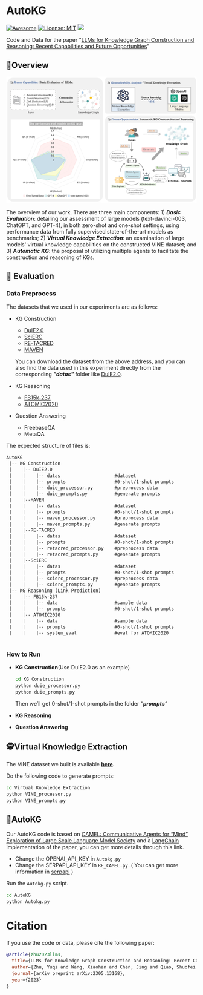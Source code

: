 # AutoKG


[![Awesome](https://awesome.re/badge.svg)](https://github.com/zjunlp/AutoKG) 
[![License: MIT](https://img.shields.io/badge/License-MIT-green.svg)](https://opensource.org/licenses/MIT)
![](https://img.shields.io/github/last-commit/zjunlp/AutoKG?color=green) 


Code and Data for the paper "[LLMs for Knowledge Graph Construction and Reasoning: Recent Capabilities and Future Opportunities](Pdf/LLMs_for_Knowledge_Graph_Construction_and_Reasoning__Recent_Capabilities_and_Future_Opportunities1.pdf)"

## 🌄Overview

<div align=center><img src="figs/overall_f.jpg" alt="Overview"  width="700px" /></div>

The overview of our work. There are three main components: 1) ***Basic Evaluation***: detailing our assessment of large models (text-davinci-003, ChatGPT, and GPT-4), in both zero-shot and one-shot settings, using performance data from fully supervised state-of-the-art models as benchmarks; 2) ***Virtual Knowledge Extraction***: an examination of large models' virtual knowledge capabilities on the constructed VINE dataset; and 3) ***Automatic KG***: the proposal of utilizing multiple agents to facilitate the construction and reasoning of KGs.

## 🌟 Evaluation 

### Data Preprocess
 

The datasets that we used in our experiments are as follows:

- KG Construction
  - [DuIE2.0](https://www.luge.ai/#/luge/dataDetail?id=5)
  - [SciERC](http://nlp.cs.washington.edu/sciIE/)
  - [RE-TACRED](https://github.com/gstoica27/Re-TACRED)
  - [MAVEN](https://github.com/THU-KEG/MAVEN-dataset/tree/main)
  
  You can download the dataset from the above address, and you can also find the data used in this experiment directly from the corresponding ***"datas"*** folder like [DuIE2.0](https://github.com/zjunlp/AutoKG/tree/4edd8ad698a1ad3b90abb34d79f299d0e839a28c/KG%20Construction/DuIE2.0/datas).
- KG Reasoning
  - [FB15k-237](https://github.com/zjunlp/Relphormer/tree/main/dataset/fb15k-237)
  - [ATOMIC2020](https://allenai.org/data/atomic-2020)
- Question Answering
  - FreebaseQA
  - MetaQA

The expected structure of files is:

```
AutoKG
 |-- KG Construction
 |    |-- DuIE2.0
 |    |    |-- datas                    #dataset
 |    |    |-- prompts                  #0-shot/1-shot prompts
 |    |    |-- duie_processor.py        #preprocess data
 |    |    |-- duie_prompts.py          #generate prompts
 |	  |--MAVEN
 |    |    |-- datas                    #dataset
 |    |    |-- prompts                  #0-shot/1-shot prompts
 |    |    |-- maven_processor.py       #preprocess data
 |    |    |-- maven_prompts.py         #generate prompts
 |    |--RE-TACRED
 |    |    |-- datas                    #dataset
 |    |    |-- prompts                  #0-shot/1-shot prompts
 |    |    |-- retacred_processor.py    #preprocess data
 |    |    |-- retacred_prompts.py      #generate prompts
 |    |--SciERC
 |    |    |-- datas                    #dataset
 |    |    |-- prompts                  #0-shot/1-shot prompts
 |    |    |-- scierc_processor.py      #preprocess data
 |    |    |-- scierc_prompts.py        #generate prompts
 |-- KG Reasoning (Link Prediction)
 |    |-- FB15k-237
 |    |    |-- data                     #sample data
 |    |    |-- prompts                  #0-shot/1-shot prompts
 |    |-- ATOMIC2020
 |    |    |-- data                     #sample data
 |    |    |-- prompts                  #0-shot/1-shot prompts
 |    |    |-- system_eval              #eval for ATOMIC2020
 
```

### How to Run
 
- **KG Construction**(Use DuIE2.0 as an example)

  ```bash
  cd KG Construction
  python duie_processor.py 
  python duie_prompts.py
  ```

  Then we’ll get 0-shot/1-shot prompts in the folder *“**prompts**”*

- **KG Reasoning**
- **Question Answering**

## 🕵️Virtual Knowledge Extraction

The VINE dataset we built is available  **[here](https://github.com/zjunlp/AutoKG/tree/94d1a9450cc55fc162366f5ba7d7a6d5b54c0236/Virtual%20Knowledge%20Extraction).**

Do the following code to generate prompts:

```bash
cd Virtual Knowledge Extraction
python VINE_processor.py
python VINE_prompts.py
```

## 🤖AutoKG

Our AutoKG code is based on [CAMEL: Communicative Agents for “Mind” Exploration of Large Scale Language Model Society]( https://github.com/lightaime/camel) and a [LangChain](https://python.langchain.com.cn/docs/use_cases/agent_simulations/camel_role_playing) implementation of the paper, you can get more details through this link.

- Change the  OPENAI_API_KEY in `Autokg.py`
- Change the  SERPAPI_API_KEY in `RE_CAMEL.py` .( You can get more information in [serpapi](https://python.langchain.com/docs/ecosystem/integrations/serpapi) )

Run the `Autokg.py` script.

```bash
cd AutoKG
python Autokg.py
```

# Citation
If you use the code or data, please cite the following paper:


```bibtex
@article{zhu2023llms,
  title={LLMs for Knowledge Graph Construction and Reasoning: Recent Capabilities and Future Opportunities},
  author={Zhu, Yuqi and Wang, Xiaohan and Chen, Jing and Qiao, Shuofei and Ou, Yixin and Yao, Yunzhi and Deng, Shumin and Chen, Huajun and Zhang, Ningyu},
  journal={arXiv preprint arXiv:2305.13168},
  year={2023}
}
```
